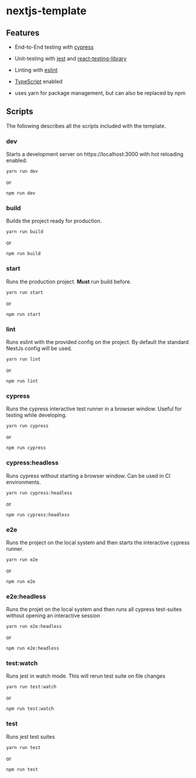 # nextjs-template

## Features

- End-to-End testing with [cypress](https://github.com/cypress-io/cypress)

- Unit-testing with [jest](https://github.com/facebook/jest) and [react-testing-library](https://github.com/testing-library/react-testing-library)

- Linting with [eslint](https://github.com/eslint/eslint)

- [TypeScript](https://github.com/microsoft/TypeScript) enabled

- uses yarn for package management, but can also be replaced by npm

## Scripts

The following describes all the scripts included with the template.

### dev

Starts a development server on https://localhost:3000 with hot reloading enabled.

`yarn run dev`

or

`npm run dev`

### build

Builds the project ready for production.

`yarn run build`

or

`npm run build`

### start

Runs the production project. **Must** run build before.

`yarn run start`

or

`npm run start`

### lint

Runs eslint with the provided config on the project. By default the standard NextJs config will be used.

`yarn run lint`

or

`npm run lint`

### cypress

Runs the cypress interactive test runner in a browser window. Useful for testing while developing.

`yarn run cypress`

or

`npm run cypress`

### cypress:headless

Runs cypress without starting a browser window. Can be used in CI environments.

`yarn run cypress:headless`

or

`npm run cypress:headless`

### e2e

Runs the project on the local system and then starts the interactive cypress runner.

`yarn run e2e`

or

`npm run e2e`

### e2e:headless

Runs the projet on the local system and then runs all cypress test-suites without opening an interactive session

`yarn run e2e:headless`

or

`npm run e2e:headless`

### test:watch

Runs jest in watch mode. This will rerun test suite on file changes

`yarn run test:watch`

or

`npm run test:watch`

### test

Runs jest test suites

`yarn run test`

or

`npm run test`
